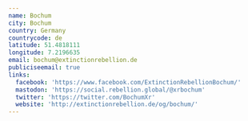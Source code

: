 ```yaml
---
name: Bochum
city: Bochum
country: Germany
countrycode: de
latitude: 51.4818111
longitude: 7.2196635
email: bochum@extinctionrebellion.de
publiciseemail: true
links:
  facebook: 'https://www.facebook.com/ExtinctionRebellionBochum/'
  mastodon: 'https://social.rebellion.global/@xrbochum'
  twitter: 'https://twitter.com/BochumXr'
  website: 'http://extinctionrebellion.de/og/bochum/'
---
```


